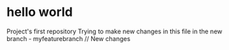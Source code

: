 # hello world
Project's first repository
Trying to make new changes in this file in the new branch - myfeaturebranch
// New changes
